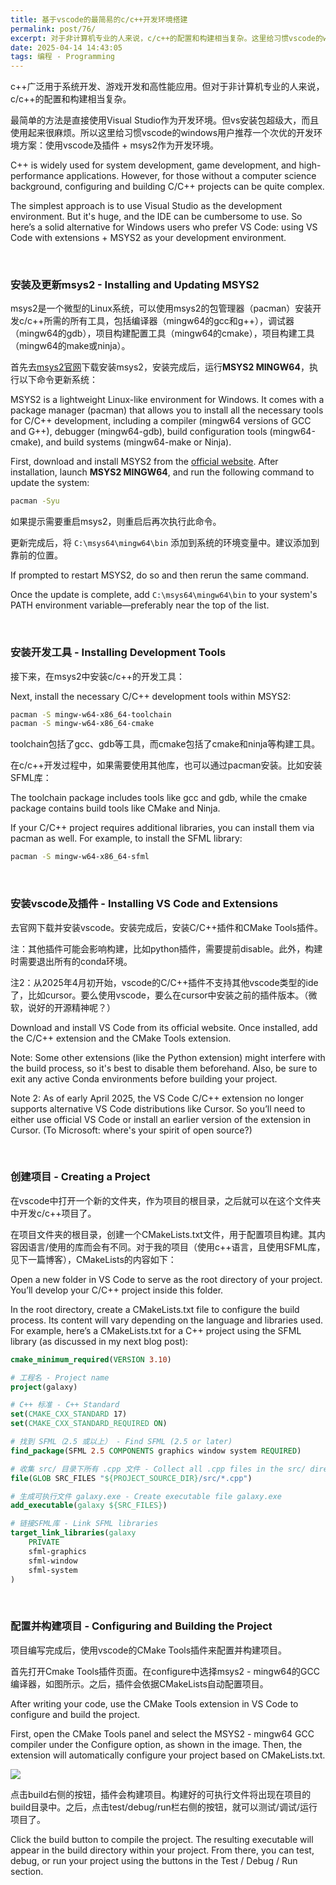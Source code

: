 ```yaml
---
title: 基于vscode的最简易的c/c++开发环境搭建
permalink: post/76/
excerpt: 对于非计算机专业的人来说，c/c++的配置和构建相当复杂。这里给习惯vscode的windows用户推荐一个简单的方案：使用vscode及插件 + msys2作为开发环境。
date: 2025-04-14 14:43:05
tags: 编程 - Programming
---
```


c++广泛用于系统开发、游戏开发和高性能应用。但对于非计算机专业的人来说，c/c++的配置和构建相当复杂。

最简单的方法是直接使用Visual Studio作为开发环境。但vs安装包超级大，而且使用起来很麻烦。所以这里给习惯vscode的windows用户推荐一个次优的开发环境方案：使用vscode及插件 + msys2作为开发环境。

C++ is widely used for system development, game development, and high-performance applications. However, for those without a computer science background, configuring and building C/C++ projects can be quite complex.

The simplest approach is to use Visual Studio as the development environment. But it's huge, and the IDE can be cumbersome to use. So here’s a solid alternative for Windows users who prefer VS Code: using VS Code with extensions + MSYS2 as your development environment.

<br>

### 安装及更新msys2 - Installing and Updating MSYS2

msys2是一个微型的Linux系统，可以使用msys2的包管理器（pacman）安装开发c/c++所需的所有工具，包括编译器（mingw64的gcc和g++），调试器（mingw64的gdb），项目构建配置工具（mingw64的cmake），项目构建工具（mingw64的make或ninja）。

首先去[msys2官网](https://www.msys2.org/)下载安装msys2，安装完成后，运行**MSYS2 MINGW64**，执行以下命令更新系统：

MSYS2 is a lightweight Linux-like environment for Windows. It comes with a package manager (pacman) that allows you to install all the necessary tools for C/C++ development, including a compiler (mingw64 versions of GCC and G++), debugger (mingw64-gdb), build configuration tools (mingw64-cmake), and build systems (mingw64-make or Ninja).

First, download and install MSYS2 from the [official website](https://www.msys2.org/). After installation, launch **MSYS2 MINGW64**, and run the following command to update the system:

```bash
pacman -Syu
```

如果提示需要重启msys2，则重启后再次执行此命令。

更新完成后，将 `C:\msys64\mingw64\bin` 添加到系统的环境变量中。建议添加到靠前的位置。

If prompted to restart MSYS2, do so and then rerun the same command.

Once the update is complete, add `C:\msys64\mingw64\bin` to your system's PATH environment variable—preferably near the top of the list.

<br>

### 安装开发工具 - Installing Development Tools

接下来，在msys2中安装c/c++的开发工具：

Next, install the necessary C/C++ development tools within MSYS2:

```bash
pacman -S mingw-w64-x86_64-toolchain
pacman -S mingw-w64-x86_64-cmake
```

toolchain包括了gcc、gdb等工具，而cmake包括了cmake和ninja等构建工具。

在c/c++开发过程中，如果需要使用其他库，也可以通过pacman安装。比如安装SFML库：

The toolchain package includes tools like gcc and gdb, while the cmake package contains build tools like CMake and Ninja.

If your C/C++ project requires additional libraries, you can install them via pacman as well. For example, to install the SFML library:

```bash
pacman -S mingw-w64-x86_64-sfml
```

<br>

### 安装vscode及插件 - Installing VS Code and Extensions

去官网下载并安装vscode。安装完成后，安装C/C++插件和CMake Tools插件。

注：其他插件可能会影响构建，比如python插件，需要提前disable。此外，构建时需要退出所有的conda环境。

注2：从2025年4月初开始，vscode的C/C++插件不支持其他vscode类型的ide了，比如cursor。要么使用vscode，要么在cursor中安装之前的插件版本。（微软，说好的开源精神呢？）

Download and install VS Code from its official website. Once installed, add the C/C++ extension and the CMake Tools extension.

Note: Some other extensions (like the Python extension) might interfere with the build process, so it's best to disable them beforehand. Also, be sure to exit any active Conda environments before building your project.

Note 2: As of early April 2025, the VS Code C/C++ extension no longer supports alternative VS Code distributions like Cursor. So you’ll need to either use official VS Code or install an earlier version of the extension in Cursor. (To Microsoft: where's your spirit of open source?)

<br>

### 创建项目 - Creating a Project

在vscode中打开一个新的文件夹，作为项目的根目录，之后就可以在这个文件夹中开发c/c++项目了。

在项目文件夹的根目录，创建一个CMakeLists.txt文件，用于配置项目构建。其内容因语言/使用的库而会有不同。对于我的项目（使用c++语言，且使用SFML库，见下一篇博客），CMakeLists的内容如下：

Open a new folder in VS Code to serve as the root directory of your project. You’ll develop your C/C++ project inside this folder.

In the root directory, create a CMakeLists.txt file to configure the build process. Its content will vary depending on the language and libraries used. For example, here’s a CMakeLists.txt for a C++ project using the SFML library (as discussed in my next blog post):

```cmake
cmake_minimum_required(VERSION 3.10)

# 工程名 - Project name
project(galaxy)

# C++ 标准 - C++ Standard
set(CMAKE_CXX_STANDARD 17)
set(CMAKE_CXX_STANDARD_REQUIRED ON)

# 找到 SFML（2.5 或以上） - Find SFML (2.5 or later)
find_package(SFML 2.5 COMPONENTS graphics window system REQUIRED)

# 收集 src/ 目录下所有 .cpp 文件 - Collect all .cpp files in the src/ directory
file(GLOB SRC_FILES "${PROJECT_SOURCE_DIR}/src/*.cpp")

# 生成可执行文件 galaxy.exe - Create executable file galaxy.exe
add_executable(galaxy ${SRC_FILES})

# 链接SFML库 - Link SFML libraries
target_link_libraries(galaxy
    PRIVATE
    sfml-graphics
    sfml-window
    sfml-system
)
```

<br>

### 配置并构建项目 - Configuring and Building the Project

项目编写完成后，使用vscode的CMake Tools插件来配置并构建项目。

首先打开Cmake Tools插件页面。在configure中选择msys2 - mingw64的GCC编译器，如图所示。之后，插件会依据CMakeLists自动配置项目。

After writing your code, use the CMake Tools extension in VS Code to configure and build the project.

First, open the CMake Tools panel and select the MSYS2 - mingw64 GCC compiler under the Configure option, as shown in the image. Then, the extension will automatically configure your project based on CMakeLists.txt.

![](image.png)

点击build右侧的按钮，插件会构建项目。构建好的可执行文件将出现在项目的build目录中。之后，点击test/debug/run栏右侧的按钮，就可以测试/调试/运行项目了。

Click the build button to compile the project. The resulting executable will appear in the build directory within your project. From there, you can test, debug, or run your project using the buttons in the Test / Debug / Run section.